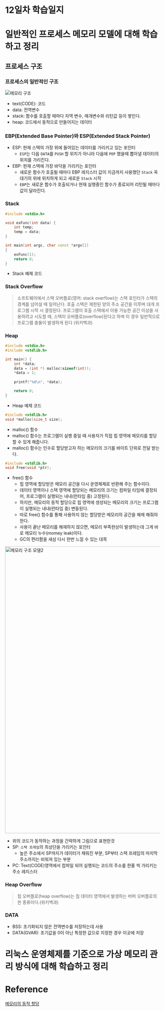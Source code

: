 # 12일차 학습일지

# 일반적인 프로세스 메모리 모델에 대해 학습하고 정리

## 프로세스 구조

### 프로세스의 일반적인 구조
![메모리 구조](https://user-images.githubusercontent.com/78953393/149981860-5ede6321-4b69-4b85-b776-e47705de5ec9.png)
- text(CODE): 코드
- data: 전역변수
- stack: 함수를 호출할 때마다 지역 변수, 매개변수와 리턴값 등이 쌓인다.
- heap: 코드에서 동적으로 만들어지는 데이터

### EBP(Extended Base Pointer)와 ESP(Extended Stack Pointer)
- ESP: 현재 스택의 가장 위에 들어있는 데이터를 가리키고 있는 포인터
  - `ESP`는 다음 `DATA`를 `PUSH` 할 위치가 아니라 다음에 `POP` 했을때 뽑아낼 데이터의 위치를 가리킨다.
- EBP: 현재 스택에 가장 바닥을 가리키는 포인터
  - 새로운 함수가 호출될 때마다 EBP 레지스터 값이 지금까지 사용했던 `Stack` 꼭대기의 위에 위치하게 되고 새로운 `Stack` 시작
  - `EBP`는 새로운 함수가 호출되거나 현재 실행중인 함수가 종료되어 리턴될 때마다 값이 달라진다.

### Stack
```c++
#include <stdio.h>

void exFunc(int data) {
    int temp;
    temp = data;
}

int main(int argc, char const *argv[])
{
    exFunc(1);
    return 0;
}
```

- Stack 예제 코드

### Stack Overflow
>소프트웨어에서 스택 오버플로(영어: stack overflow)는 스택 포인터가 스택의 경계를 넘어설 때 일어난다. 호출 스택은 제한된 양의 주소 공간을 이루며 대개 프로그램 시작 시 결정된다.
>프로그램이 호출 스택에서 이용 가능한 공간 이상을 사용하려고 시도할 때, 스택이 오버플로(overflow)된다고 하며 이 경우 일반적으로 프로그램 충돌이 발생하게 된다 (위키백과)

### Heap
```c++
#include <stdio.h>
#include <stdlib.h>

int main() {
    int *data;
    data = (int *) malloc(sizeof(int));
    *data = 1;
    
    printf("%d\n", *data);

    return 0;
}
```

- Heap 예제 코드

```c++
#include <stdlib.h>
void *malloc(size_t size);  
```
- malloc() 함수
 - malloc() 함수는 프로그램이 실행 중일 때 사용자가 직접 힙 영역에 메모리를 할당할 수 있게 해줍니다.
 - malloc() 함수는 인수로 할당받고자 하는 메모리의 크기를 바이트 단위로 전달 받는다.

```c++
#include <stdlib.h>
void free(void *ptr);
```
- free() 함수
  - 힙 영역에 할당받은 메모리 공간을 다시 운영체제로 반환해 주는 함수이다.
  - 데이터 영역이나 스택 영역에 할당되는 메모리의 크기는 컴파일 타임에 결정되어, 프로그램이 실행되는 내내(런타임 중) 고정된다.
  - 하지만, 메모리의 동적 할당으로 힙 영역에 생성되는 메모리의 크기는 프로그램이 실행되는 내내(런타임 중) 변동된다.
  - 따로 free() 함수를 통해 사용하지 않는 할당받은 메모리의 공간을 해제 해줘야 한다.
  - 사용이 끝난 메모리를 해재하지 않으면, 메모리 부족현상이 발생하는데 그게 바로 메모리 누수(momey leak)이다.
  - GC의 편리함을 새삼 다시 한번 느낄 수 있는 대목

<img width="934" alt="메모리 구조 모델2" src="https://user-images.githubusercontent.com/78953393/149981843-d8feb191-b2e9-4082-97ab-470093f24581.png">

- 위의 코드가 동작하는 과정을 간략하게 그림으로 표현한것
- SP: `스택 프레임`의 최상단을 가리키는 포인터
  - 높은 주소에서 SP까지가 데이터가 채워진 부분, SP부터 스택 프레임의 마지막 주소까지는 비워져 있는 부분
- PC: Text(CODE)영역에서 컴파일 되어 실행되는 코드의 주소를 한줄 씩 가리키는 주소 레지스터

### Heap Overflow
>힙 오버플로(heap overflow)는 힙 데이터 영역에서 발생하는 버퍼 오버플로의 한 종류이다.(위키백과)

### DATA
- BSS: 초기화되지 않은 전역변수를 저장하는데 사용
- DATA(GVAR): 초기값을 0이 아닌 특정한 값으로 지정한 경우 이곳에 저장

# 리눅스 운영체제를 기준으로 가상 메모리 관리 방식에 대해 학습하고 정리

# Reference
<a href= "http://www.tcpschool.com/c/c_memory_malloc">메모리의 동적 할당</a>